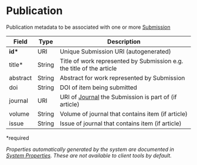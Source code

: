 # Publication
Publication metadata to be associated with one or more [Submission](Submission.md)

| Field  		| Type  		| Description |
| ------------- | ------------- | ------------- |
| __id*__ | URI | Unique Submission URI (autogenerated) |
| title* | String | Title of work represented by Submission e.g. the title of the article |
| abstract | String | Abstract for work represented by Submission |
| doi | String | DOI of item being submitted |
| journal | URI | URI of [Journal](Journal.md) the Submission is part of (if article) |
| volume | String | Volume of journal that contains item (if article) |
| issue | String | Issue of journal that contains item (if article) |
 
*required 

*Properties automatically generated by the system are documented in [System Properties](SystemProperties.md). These are not available to client tools by default.*

